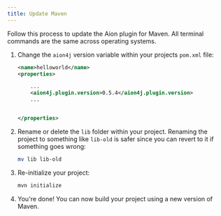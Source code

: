 ```yaml
---
title: Update Maven
---
```


Follow this process to update the Aion plugin for Maven. All terminal commands are the same across operating systems.

1. Change the `aion4j` version variable within your projects `pom.xml` file:

    ```xml
    <name>helloworld</name>
    <properties>

        ...
        <aion4j.plugin.version>0.5.4</aion4j.plugin.version>
        ...


    </properties>
    ```

2. Rename or delete the `lib` folder within your project. Renaming the project to something like `lib-old` is safer since you can revert to it if something goes wrong:

    ```bash
    mv lib lib-old
    ```

3. Re-initialize your project:

    ```bash
    mvn initialize
    ```

4. You're done! You can now build your project using a new version of Maven.
